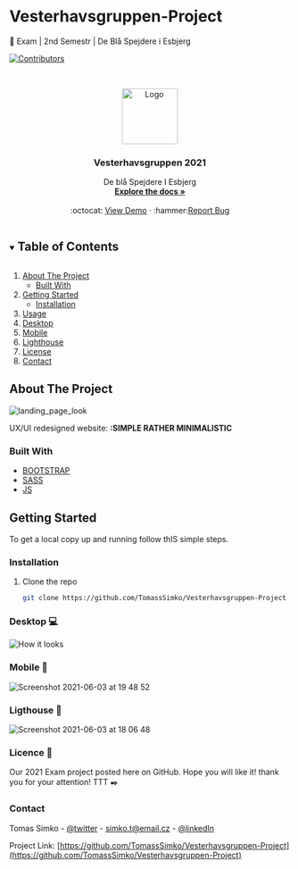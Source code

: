 
<!-- PROJECT SHIELDS -->
<!--
*** I'm using markdown "reference style" links for readability.
*** Reference links are enclosed in brackets [ ] instead of parentheses ( ).
*** See the bottom of this document for the declaration of the reference variables
*** for contributors-url, forks-url, etc. This is an optional, concise syntax you may use.
*** https://www.markdownguide.org/basic-syntax/#reference-style-links
-->
# Vesterhavsgruppen-Project
:school_satchel: Exam | 2nd Semestr | De Blå Spejdere i Esbjerg

[![Contributors][contributors-shield]][contributors-url]


<!-- PROJECT LOGO -->
<br />
<p align="center">
  <a href="https://github.com/TomassSimko/Vesterhavsgruppen-Project">
    <img src="https://user-images.githubusercontent.com/72190589/120681415-a3157700-c49b-11eb-92d6-2476feb5eff1.png" alt="Logo" width="100" height="100">
  </a>

  <h3 align="center">Vesterhavsgruppen 2021</h3>
  

  <p align="center">
    De blå Spejdere I Esbjerg
    <br />
    <a href="https://github.com/TomassSimko/Vesterhavsgruppen-Project"><strong>Explore the docs »</strong></a>
    <br />
    <br />
    :octocat: <a href="https://vesterhavs-gruppen.web.app/index.html">View Demo</a>
    ·
    :hammer:<a href="https://github.com/TomassSimko/Vesterhavsgruppen-Project/issues">Report Bug</a>
    
    
  </p>
</p>




<!-- TABLE OF CONTENTS -->
<details open="open">
  <summary><h2 style="display: inline-block">Table of Contents</h2></summary>
  <ol>
    <li>
      <a href="#about-the-project">About The Project</a>
      <ul>
        <li><a href="#built-with">Built With</a></li>
      </ul>
    </li>
    <li>
      <a href="#getting-started">Getting Started</a>
      <ul>
        <li><a href="#installation">Installation</a></li>
      </ul>
    </li>
    <li><a href="#usage">Usage</a></li>
    <li><a href="#desktop">Desktop</a></li>
    <li><a href="#mobile">Mobile</a></li>
    <li><a href="#lighthouse">Lighthouse</a></li>
    <li><a href="#license">License</a></li>
    <li><a href="#contact">Contact</a></li>
  </ol>
</details>





<!-- ABOUT THE PROJECT -->
## About The Project

![landing_page_look](https://user-images.githubusercontent.com/72190589/120646718-18705000-c47a-11eb-9a1c-15a65396dcf7.png)

UX/UI redesigned website:
**:SIMPLE RATHER MINIMALISTIC**



### Built With

* [BOOTSTRAP](https://getbootstrap.com)
* [SASS](https://sass-lang.com)
* [JS](https://www.google.com/search?client=safari&rls=en&q=javascript&ie=UTF-8&oe=UTF-8)

<!-- GETTING STARTED -->
## Getting Started

To get a local copy up and running follow thIS simple steps.

### Installation

1. Clone the repo
   ```sh
   git clone https://github.com/TomassSimko/Vesterhavsgruppen-Project
   ```
### Desktop 💻

![How it looks](https://user-images.githubusercontent.com/72190589/120690428-7d8d6b00-c4a5-11eb-96f3-f711889d62f0.png)

### Mobile :iphone:

![Screenshot 2021-06-03 at 19 48 52](https://user-images.githubusercontent.com/72190589/120690203-343d1b80-c4a5-11eb-9403-818483e0a369.png)


### Ligthouse :hammer:

![Screenshot 2021-06-03 at 18 06 48](https://user-images.githubusercontent.com/72190589/120678066-04d3e200-c498-11eb-866f-9f426e46faac.png)

### Licence 📎

Our 2021 Exam project posted here on GitHub.
Hope you will like it!
thank you for your attention!
TTT :black_nib:
### Contact

Tomas Simko - [@twitter](https://twitter.com/TomasSimko_) - simko.t@email.cz - [@linkedIn](https://www.linkedin.com/in/tomas-simko/)

Project Link: [https://github.com/TomassSimko/Vesterhavsgruppen-Project](https://github.com/TomassSimko/Vesterhavsgruppen-Project)



<!-- MARKDOWN LINKS & IMAGES -->
<!-- https://www.markdownguide.org/basic-syntax/#reference-style-links -->
[contributors-shield]: https://img.shields.io/github/contributors/github_username/repo.svg?style=for-the-badge
[contributors-url]: https://github.com/TomassSimko/Vesterhavsgruppen-Project/graphs/contributors

